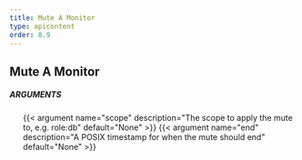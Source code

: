 ```yaml
---
title: Mute A Monitor
type: apicontent
order: 8.9
---
```


## Mute A Monitor

##### ARGUMENTS
<ul class="arguments">
 {{< argument name="scope" description="The scope to apply the mute to, e.g. role:db" default="None" >}}
 {{< argument name="end" description="A POSIX timestamp for when the mute should end" default="None" >}}
</ul>